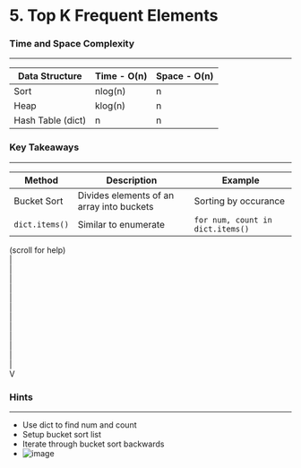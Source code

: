 # 5. Top K Frequent Elements

### Time and Space Complexity
---
| Data Structure | Time - O(n) | Space - O(n) | 
|--- |--- |--- | 
| Sort | nlog(n) | n |
| Heap | klog(n) | n |
| Hash Table (dict) | n | n |

### Key Takeaways
---
| Method | Description | Example | 
|--- |--- |--- | 
| Bucket Sort | Divides elements of an array into buckets | Sorting by occurance |
| `dict.items()` | Similar to enumerate | `for num, count in dict.items()`| 

(scroll for help)<br />
|<br />
|<br />
|<br />
|<br />
|<br />
|<br />
|<br />
|<br />
|<br />
|<br />
|<br />
|<br />
V
 
### Hints
---
- Use dict to find num and count
- Setup bucket sort list
- Iterate through bucket sort backwards
- ![image](https://github.com/user-attachments/assets/6804d1c6-6395-440c-ae20-11a825fe181f)
